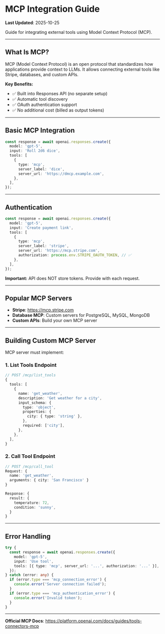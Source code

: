 # MCP Integration Guide

**Last Updated**: 2025-10-25

Guide for integrating external tools using Model Context Protocol (MCP).

---

## What Is MCP?

MCP (Model Context Protocol) is an open protocol that standardizes how applications provide context to LLMs. It allows connecting external tools like Stripe, databases, and custom APIs.

**Key Benefits:**
- ✅ Built into Responses API (no separate setup)
- ✅ Automatic tool discovery
- ✅ OAuth authentication support
- ✅ No additional cost (billed as output tokens)

---

## Basic MCP Integration

```typescript
const response = await openai.responses.create({
  model: 'gpt-5',
  input: 'Roll 2d6 dice',
  tools: [
    {
      type: 'mcp',
      server_label: 'dice',
      server_url: 'https://dmcp.example.com',
    },
  ],
});
```

---

## Authentication

```typescript
const response = await openai.responses.create({
  model: 'gpt-5',
  input: 'Create payment link',
  tools: [
    {
      type: 'mcp',
      server_label: 'stripe',
      server_url: 'https://mcp.stripe.com',
      authorization: process.env.STRIPE_OAUTH_TOKEN, // ✅
    },
  ],
});
```

**Important:** API does NOT store tokens. Provide with each request.

---

## Popular MCP Servers

- **Stripe**: https://mcp.stripe.com
- **Database MCP**: Custom servers for PostgreSQL, MySQL, MongoDB
- **Custom APIs**: Build your own MCP server

---

## Building Custom MCP Server

MCP server must implement:

### 1. List Tools Endpoint

```typescript
// POST /mcp/list_tools
{
  tools: [
    {
      name: 'get_weather',
      description: 'Get weather for a city',
      input_schema: {
        type: 'object',
        properties: {
          city: { type: 'string' },
        },
        required: ['city'],
      },
    },
  ],
}
```

### 2. Call Tool Endpoint

```typescript
// POST /mcp/call_tool
Request: {
  name: 'get_weather',
  arguments: { city: 'San Francisco' }
}

Response: {
  result: {
    temperature: 72,
    condition: 'sunny',
  }
}
```

---

## Error Handling

```typescript
try {
  const response = await openai.responses.create({
    model: 'gpt-5',
    input: 'Use tool',
    tools: [{ type: 'mcp', server_url: '...', authorization: '...' }],
  });
} catch (error: any) {
  if (error.type === 'mcp_connection_error') {
    console.error('Server connection failed');
  }
  if (error.type === 'mcp_authentication_error') {
    console.error('Invalid token');
  }
}
```

---

**Official MCP Docs**: https://platform.openai.com/docs/guides/tools-connectors-mcp
